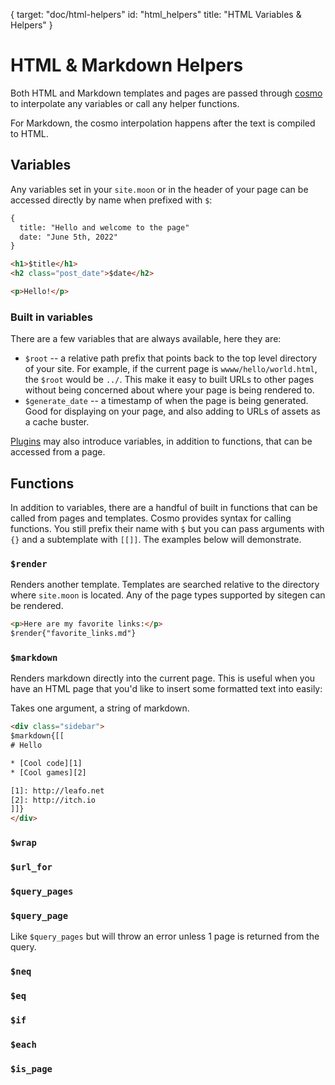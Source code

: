 {
  target: "doc/html-helpers"
  id: "html_helpers"
  title: "HTML Variables & Helpers"
}

# HTML &amp; Markdown Helpers

Both HTML and Markdown templates and pages are passed through [cosmo][] to
interpolate any variables or call any helper functions.

For Markdown, the cosmo interpolation happens after the text is compiled to
HTML.

## Variables

Any variables set in your `site.moon` or in the header of your page can be
accessed directly by name when prefixed with `$`:


```html
{
  title: "Hello and welcome to the page"
  date: "June 5th, 2022"
}

<h1>$title</h1>
<h2 class="post_date">$date</h2>

<p>Hello!</p>
```


### Built in variables

There are a few variables that are always available, here they are:

* `$root` -- a relative path prefix that points back to the top level directory of your site. For example, if the current page is `wwww/hello/world.html`, the `$root` would be `../`. This make it easy to built URLs to other pages without being concerned about where your page is being rendered to.
* `$generate_date` -- a timestamp of when the page is being generated. Good for displaying on your page, and also adding to URLs of assets as a cache buster.

[Plugins][plugins] may also introduce variables, in addition to functions, that can be accessed from a page.


## Functions

In addition to variables, there are a handful of built in functions that can be
called from pages and templates. Cosmo provides syntax for calling functions.
You still prefix their name with `$` but you can pass arguments with `{}` and a
subtemplate with `[[]]`. The examples below will demonstrate.

### `$render`

Renders another template. Templates are searched relative to the directory
where `site.moon` is located. Any of the page types supported by sitegen can be
rendered.

```html
<p>Here are my favorite links:</p>
$render{"favorite_links.md"}
```

### `$markdown`

Renders markdown directly into the current page. This is useful when you have
an HTML page that you'd like to insert some formatted text into easily:

Takes one argument, a string of markdown.

```html
<div class="sidebar">
$markdown{[[
# Hello

* [Cool code][1]
* [Cool games][2]

[1]: http://leafo.net
[2]: http://itch.io
]]}
</div>
```

### `$wrap`

### `$url_for`

### `$query_pages`

### `$query_page`

Like `$query_pages` but will throw an error unless 1 page is returned from the
query.


### `$neq`

### `$eq`

### `$if`

### `$each`

### `$is_page`


[cosmo]: http://cosmo.luaforge.net/
[plugins]: $root/doc/plugins.html
